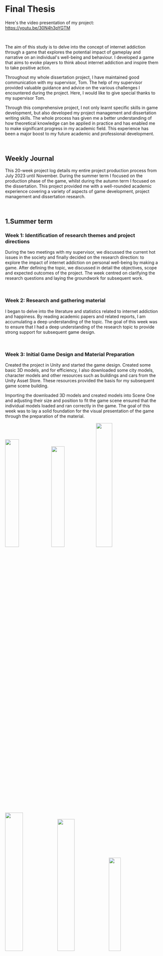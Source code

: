 #  Final Thesis

Here's the video presentation of my project: https://youtu.be/30N4h3pYGTM

 <br />
 
The aim of this study is to delve into the concept of internet addiction through a game that explores the potential impact of gameplay and narrative on an individual's well-being and behaviour. I developed a game that aims to evoke players to think about internet addiction and inspire them to take positive action.

Throughout my whole dissertation project, I have maintained good communication with my supervisor, Tom. The help of my supervisor provided valuable guidance and advice on the various challenges I encountered during the project. Here, I would like to give special thanks to my supervisor Tom.

Through this comprehensive project, I not only learnt specific skills in game development, but also developed my project management and dissertation writing skills. The whole process has given me a better understanding of how theoretical knowledge can be applied in practice and has enabled me to make significant progress in my academic field. This experience has been a major boost to my future academic and professional development.

 <br />

## Weekly Journal

This 20-week project log details my entire project production process from July 2023 until November. During the summer term I focused on the production phase of the game, whilst during the autumn term I focused on the dissertation. This project provided me with a well-rounded academic experience covering a variety of aspects of game development, project management and dissertation research.

 <br />

## 1.Summer term

###  Week 1: Identification of research themes and project directions

During the two meetings with my supervisor, we discussed the current hot issues in the society and finally decided on the research direction: to explore the impact of internet addiction on personal well-being by making a game. After defining the topic, we discussed in detail the objectives, scope and expected outcomes of the project. The week centred on clarifying the research questions and laying the groundwork for subsequent work.
 
 <br />

### Week 2: Research and gathering material

I began to delve into the literature and statistics related to internet addiction and happiness. By reading academic papers and related reports, I am accumulating a deep understanding of the topic. The goal of this week was to ensure that I had a deep understanding of the research topic to provide strong support for subsequent game design.

 <br />

### Week 3: Initial Game Design and Material Preparation

Created the project in Unity and started the game design. Created some basic 3D models, and for efficiency, I also downloaded some city models, character models and other resources such as buildings and cars from the Unity Asset Store. These resources provided the basis for my subsequent game scene building.

Importing the downloaded 3D models and created models into Scene One and adjusting their size and position to fit the game scene ensured that the individual models loaded and ran correctly in the game. The goal of this week was to lay a solid foundation for the visual presentation of the game through the preparation of the material.

<img  src="https://github.com/Meng-73/Final-Thesis/blob/main/Image/1.png"  width="30%"><img  src="https://github.com/Meng-73/Final-Thesis/blob/main/Image/2.png"  width="29%"><img  src="https://github.com/Meng-73/Final-Thesis/blob/main/Image/3.png"  width="32.2%">

<img  src="https://github.com/Meng-73/Final-Thesis/blob/main/Image/4.png"  width="34%"><img  src="https://github.com/Meng-73/Final-Thesis/blob/main/Image/5.png"  width="33.2%"><img  src="https://github.com/Meng-73/Final-Thesis/blob/main/Image/6.png"  width="27.9%">

<img  src="https://github.com/Meng-73/Final-Thesis/blob/main/Image/25.png"  width="80%">

 <br />

### Week 4: Character Movement and Control Scripting

Started writing control scripts for the characters in the game. By adding C# scripts to the game character, I was able to control the character's movement, including moving forward, backward, turning left, turning right, etc. I scripted the character and the camera so that I could control the character's movement and perspective using the WASD keys and mouse drag. The takeaway from this week was an initial grasp of the core techniques of character control in games.

<img  src="https://github.com/Meng-73/Final-Thesis/blob/main/Image/7.png"  width="40%">
<img  src="https://github.com/Meng-73/Final-Thesis/blob/main/Image/8.png"  width="60%">

 <br />

### Week 5: Character Interaction and Storyline Design

The game's storyline and character interactions became the focus of this week. I created engaging interactive elements in Unity, such as dying human characters, and scripted the player's interactions with these characters, including pop-up dialogues that show their voice when clicked and adding an " Quit" button in the dialogues to close the dialogues. At the same time, I created a thought-provoking storyline to ensure that the game resonated with the player and made them think. This week was all about adding colour to the game and making it not just entertaining, but a deep thought-provoking journey.

<img  src="https://github.com/Meng-73/Final-Thesis/blob/main/Image/9.png"  width="60%">

 <br />

### Week 6: Patrol Bots and Failure Mechanics Added

Patrol robots have been added to the game, and random walking of the robots in the scene has been implemented through scripts, injecting more elements into the game. At the same time, when the player is close to the robot, the game will trigger the failure mechanism to increase the fun of the game. After triggering the failure mechanism, a game over screen will be displayed. This week's work aims to increase the fun and challenge of the game and create a more engaging experience for the player.

<img  src="https://github.com/Meng-73/Final-Thesis/blob/main/Image/10.png"  width="50%">
<img  src="https://github.com/Meng-73/Final-Thesis/blob/main/Image/11.png"  width="50%">

 <br />

### Week 7: Game Failure Interface Design

Designed the Game Failure interface in Unity, which included displaying the "Game Over", Restart, and Quit buttons on the interface. By writing scripts, I made sure that these buttons worked the way they were supposed to and that the interface displayed as expected. When the "Restart" button is pressed, scenario one is reloaded, and when the "Quit" button is pressed, the game window is closed.

<img  src="https://github.com/Meng-73/Final-Thesis/blob/main/Image/12.png"  width="50%">
<img  src="https://github.com/Meng-73/Final-Thesis/blob/main/Image/13.png"  width="50%">

 <br />
 
### Week 8: Scene One Subtitles and Portal Design

Adding subtitle elements to Scene 1 adds layers to the narrative of the scene. By writing a script, I implemented a subtitle that triggers when the player approaches a portal, providing guidance to the player. At the same time, I designed and added the portal, adding a technological feel to it by adjusting the lighting effects. This week's work brought the game's narrative to life and provided the player with a deeper experience.


<img  src="https://github.com/Meng-73/Final-Thesis/blob/main/Image/14.png"  width="40%">

<img  src="https://github.com/Meng-73/Final-Thesis/blob/main/Image/15.png"  width="60%">
<img  src="https://github.com/Meng-73/Final-Thesis/blob/main/Image/16.png"  width="60%">
<img  src="https://github.com/Meng-73/Final-Thesis/blob/main/Image/17.png"  width="60%">

 <br />
 
### Week 9: Scene 1 and Scene 2 Transitions

Wrote scripts to enable switching between scenes so that a second scene can be loaded automatically after the player enters the portal, adding a sense of coherence to the game. Improved the visual smoothness of the scene switching by adding a black screen transition effect. The goal for this week was to make the player feel more natural and unobtrusive scene transitions in the game, and to improve the overall sense of immersion.

<img  src="https://github.com/Meng-73/Final-Thesis/blob/main/Image/18.png"  width="60%">

<img  src="https://github.com/Meng-73/Final-Thesis/blob/main/Image/19.png"  width="60%">

 <br />

### Week 10: Scenario Two Models and Character Scripts

Gameplay elements were enriched in the second scenario by introducing more models, including vehicles, buildings and characters. By writing scripts, the random walking of characters in the scenario was implemented, making the whole scenario more alive and lively. The aim of this week's work was to make the game's second scenario more detailed and to provide more opportunities for players to explore and discover.

<img  src="https://github.com/Meng-73/Final-Thesis/blob/main/Image/20.png"  width="50%">

<img  src="https://github.com/Meng-73/Final-Thesis/blob/main/Image/21.png"  width="50%">

 <br />
 
### Week 11: Scene 2 Subtitle Design

The subtitle element is introduced in the second scene, which is scripted to display subtitles at key moments, adding to the narrative experience of the game. The subtitle content is closely centered on the theme, guiding players to think about the subtle relationship between internet addiction and happiness, further enhancing the game's thoughtfulness and emotional resonance.

<img  src="https://github.com/Meng-73/Final-Thesis/blob/main/Image/22.png"  width="50%">

 <br />
 
### Week 12: Scene Sound Additions

Inject more sound elements into the game, including the sound of wind and heartbeat in Scene 1, and the city cacophony in Scene 2. By adjusting the volume and triggering conditions of the sound effects, we ensure that the sounds blend perfectly with the graphics and deepen players' emotional experience of the game's theme. The subtle use of sound effects further enhances the immersion and realism of the game.

<img  src="https://github.com/Meng-73/Final-Thesis/blob/main/Image/23.png"  width="50%">

 <br />

### Week 13: Game Optimisation and Trial

Optimise the game's performance, including graphics and smoothness. Export and share the game with friends for trial play and actively collect their feedback. My friends' suggestions mainly focused on the improvement of the game experience, especially the enhancement of sound effects. Based on the feedback, I decided to add more sound effects, such as game failure and portal sound effects, and successfully integrated new sound elements through script tweaks. I also added a game start screen to make the overall experience richer. This week's work was aimed at polishing the game and ensuring an even better experience for the player through careful optimisation and feedback fixes.

<img  src="https://github.com/Meng-73/Final-Thesis/blob/main/Image/24.png"  width="50%">

 <br />
 
## 2.Autumn term

### Week 14: Supervisor meeting on thesis writing

In the third meeting with my supervisor, I listened to my supervisor's advice and gained important guidance on writing my dissertation. My supervisor provided me with clear directions and key points to support the subsequent writing of my dissertation.

 <br />

### Week 15: Thesis writing continues

Following my tutor's advice and guidance, I invested a significant amount of time in reading and understanding the relevant literature, as well as beginning to write the abstract, introduction and literature review sections of my dissertation. I have carefully cited previous research to provide a solid theoretical foundation for my dissertation.

<img  src="https://github.com/Meng-73/Final-Thesis/blob/main/Image/27.png"  width="60%">

 <br />

### Week 16: First draft of thesis writing and supervisor  meetings

The first draft was submitted to my supervisor for an initial review and received feedback from my supervisor in the fourth supervisor meeting. The tutor emphasised the importance of further refining the writing points for the methodology and experimental sections, and I decided to adopt the research methodology of questionnaires and participant observation. The week's work was aimed at ensuring coherence and depth in all parts of the thesis.

<img  src="https://github.com/Meng-73/Final-Thesis/blob/main/Image/28.png"  width="60%">

 <br />
 
### Week 17: Questionnaire release and initial analysis

Begin designing the questionnaire, clearly defining the questions and ensuring that they cover the core directions of the study. Release the questionnaire and actively collect responses from participants. At the same time, embark on a preliminary analysis of the collected data in order to better understand the overall player feedback on the game and the research topic.

 <br />

### Week 18: Completion of the first draft of the thesis and supervisor feedback

Continued to progress with the dissertation, particularly the results, analysis and discussion, and conclusion sections. I debriefed with my supervisor on the progress of the project and received further guidance on the content of the thesis, revising it accordingly based on the supervisor's feedback.

<img  src="https://github.com/Meng-73/Final-Thesis/blob/main/Image/29.png"  width="50%">

 <br />
 
### Week 19: Final Draft of Dissertation and Video Production

Work on refining the final draft of the thesis to ensure that it is logically clear and accurately presented. At the same time, start recording the video introducing the project, preparing to highlight the highlights of the project, focusing on the design of the game and the practical value of the research.

 <br />
 
### Week 20: Final Project Refinement and Wrap-Up

During this week, I worked on completing the final version of my dissertation and project report by carefully organising everything that needed to be submitted. This week was spent wrapping up the entire project and making sure that every detail was properly taken care of.
